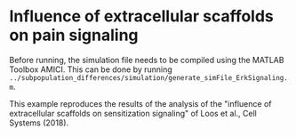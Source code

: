 # Influence of extracellular scaffolds on pain signaling

Before running, the simulation file needs to be compiled using the MATLAB Toolbox AMICI. This can be done by running
`../subpopulation_differences/simulation/generate_simFile_ErkSignaling.m`.

This example reproduces the results of the analysis of the "influence of extracellular scaffolds on sensitization signaling" of Loos et al., Cell Systems (2018).



